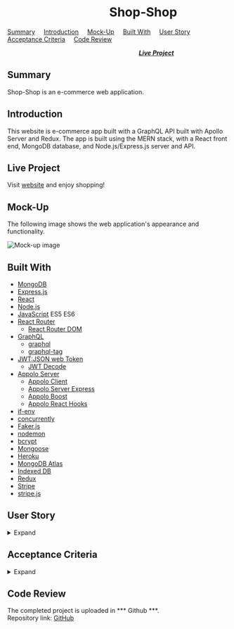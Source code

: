 #  &nbsp; &nbsp; &nbsp; &nbsp; &nbsp; &nbsp; &nbsp; &nbsp; &nbsp; &nbsp; &nbsp; &nbsp; &nbsp; &nbsp; &nbsp; &nbsp; &nbsp; &nbsp;Shop-Shop

[Summary](#Summary) &nbsp; &nbsp; [Introduction](#Introduction) &nbsp; &nbsp; [Mock-Up](#Mock-up) &nbsp; &nbsp; [Built With](#Built-With) &nbsp; &nbsp; [User Story](#User-Story) &nbsp; &nbsp; [Acceptance Criteria](#Acceptance-Criteria)  &nbsp; &nbsp; [Code Review](#Code-Review)   

 &nbsp; &nbsp; &nbsp; &nbsp; &nbsp; &nbsp; &nbsp; &nbsp; &nbsp; &nbsp; &nbsp; &nbsp; &nbsp; &nbsp; &nbsp; &nbsp; &nbsp; &nbsp; &nbsp; &nbsp;  &nbsp; &nbsp; &nbsp; &nbsp; &nbsp; &nbsp; &nbsp; &nbsp; &nbsp; &nbsp; &nbsp; &nbsp; &nbsp; &nbsp; &nbsp; &nbsp; &nbsp; &nbsp; [***Live Project***](#Live-Project)

## Summary

 Shop-Shop is an e-commerce web application.

## Introduction
 
 This website is e-commerce app built with a GraphQL API built with Apollo Server and Redux. The app is built using the MERN stack, with a React front end, MongoDB database, and Node.js/Express.js server and API.    

## Live Project

Visit [website](https://aqueous-eyrie-25049.herokuapp.com/) and enjoy shopping!

## Mock-Up
The following image shows the web application's appearance and functionality.  

![Mock-up image](client/public/mock-up.png "Mock-up image")

## Built With
* [MongoDB](https://www.mongodb.com/)
* [Express.js](https://expressjs.com/)
* [React](https://reactjs.org/)
* [Node.js](https://nodejs.org/en/)
* [JavaScript](https://www.javascript.com/) ES5 ES6  
* [React Router](https://reactrouter.com/)
    * [React Router DOM](https://www.npmjs.com/package/react-router-dom)
* [GraphQL](https://graphql.org/)
    * [graphql](https://www.npmjs.com/package/graphql)
    * [graphql-tag](https://www.npmjs.com/package/graphql-tag)
* [JWT:JSON web Token](https://www.npmjs.com/package/jsonwebtoken)
    * [JWT Decode](https://www.npmjs.com/package/jwt-decode)
* [Appolo Server](https://www.apollographql.com/docs/apollo-server/)
    * [Appolo Client](https://www.apollographql.com/docs/react/)
    * [Appolo Server Express](https://www.npmjs.com/package/apollo-server-express)
    * [Appolo Boost](https://www.npmjs.com/package/apollo-boost)
    * [Appolo React Hooks](https://www.npmjs.com/package/@apollo/react-hooks)
* [if-env](https://www.npmjs.com/package/if-env)
* [concurrently](https://www.npmjs.com/package/concurrently)
* [Faker.js](https://www.npmjs.com/package/faker)
* [nodemon](https://www.npmjs.com/package/nodemon)
* [bcrypt](https://www.npmjs.com/package/bcrypt)
* [Mongoose](https://developer.mozilla.org/en-US/docs/Learn/Server-side/Express_Nodejs/mongoose)
* [Heroku](https://www.heroku.com/)
* [MongoDB Atlas](https://www.mongodb.com/cloud/atlas2)
* [Indexed DB](https://developer.mozilla.org/en-US/docs/Web/API/IndexedDB_API)
* [Redux](https://redux.js.org/)
* [Stripe](https://www.npmjs.com/package/stripe)
* [stripe.js](https://www.npmjs.com/package/@stripe/stripe-js)


## User Story
<details>
<summary>Expand</summary>  

    AS AN online shopper
    I WANT to search for categorised items
    SO THAT I can shop in this website

    User Stories to convert into Redux State Management System

    AS a senior engineer working on an e-commerce platform
    I WANT my platform to use Redux to manage global state instead of the Context API
    SO THAT my website's state management is taken out of the React ecosystem
</details>

## Acceptance Criteria
<details>
<summary>Expand</summary>

    GIVEN an e-commerce website
    WHEN I open the home page
    THEN I am presented with options of category of items to shop from , shopping cart and options to login or signup
    WHEN I choose a category of product
    THEN I am presented with all the items of that category, its price and an option to add it to cart
    WHEN I view one product
    THEN I am presented with a brief description of the product, its price and options to add and remove to/from the cart
    WHEN I open the shopping cart
    THEN it shows the list of items added and their inidiviadual and total price, ability to change the quantity and delete the item
    WHEN I login
    THEN I am able to checkout the items added to the cart and able to see my order histories
    WHEN I checkout
    THEN I am able to pay with card and message is shown and automatically returned to homepage after three seconds

    Acceptance criteria to convert to Redux State Management System

    GIVEN an e-commerce platform that uses Redux to manage global state
    WHEN I review the app’s store
    THEN I find that the app uses a Redux store instead of the Context API
    WHEN I review the way the React front end accesses the store
    THEN I find that the app uses a Redux provider
    WHEN I review the way the app determines changes to its global state
    THEN I find that the app passes reducers to a Redux store instead of using the Context API
    WHEN I review the way the app extracts state data from the store
    THEN I find that the app uses Redux instead of the Context API
    WHEN I review the way the app dispatches actions
    THEN I find that the app uses Redux instead of the Context API
  
</details>

## Code Review

The completed project is uploaded in *** Github ***.  
Repository link:  [GitHub](https://github.com/rosefrancis-tech/shop-shop)  